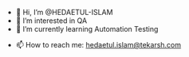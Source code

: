 - 👋 Hi, I’m @HEDAETUL-ISLAM
- 👀 I’m interested in QA
- 🌱 I’m currently learning Automation Testing
<!-- - 💞️ I’m looking to collaborate on ... -->
- 📫 How to reach me: hedaetul.islam@tekarsh.com

<!---
HEDAETUL-ISLAM/HEDAETUL-ISLAM is a ✨ special ✨ repository because its `README.md` (this file) appears on your GitHub profile.
You can click the Preview link to take a look at your changes.
--->
